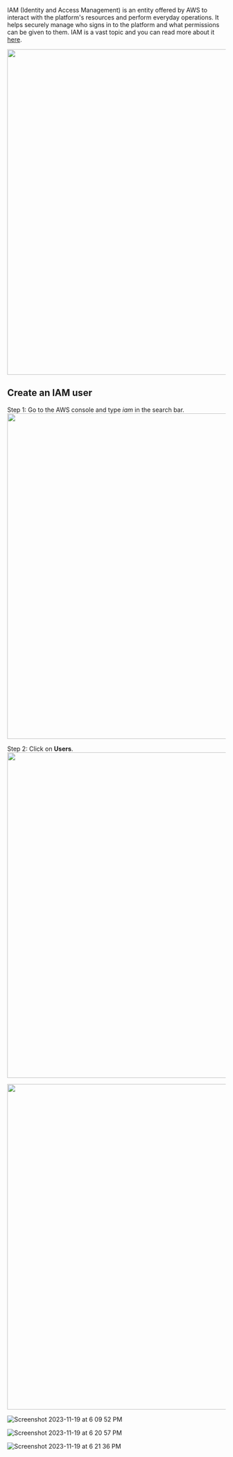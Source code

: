 IAM (Identity and Access Management) is an entity offered by AWS to interact with the platform's resources and perform everyday operations. 
It helps securely manage who signs in to the platform and what permissions can be given to them.
IAM is a vast topic and you can read more about it [here](https://docs.aws.amazon.com/IAM/latest/UserGuide/intro-structure.html).

<img width="750" src="https://github.com/AhilyaK/aws-docs/assets/26397706/2fecbede-4a6d-49c5-b7f1-3fd0c8202ee7"><br/>

## Create an IAM user

Step 1: Go to the AWS console and type _iam_ in the search bar.
<img width="750" src="https://github.com/AhilyaK/aws-docs/assets/26397706/5d0c9517-082c-45a6-a16e-2622c87822ed">

Step 2: Click on **Users**.   
<img width="750" src="https://github.com/AhilyaK/aws-docs/assets/26397706/f91cc61a-7e11-4dd9-ba2a-9d4aeba26434">


<img width="750" src="https://github.com/AhilyaK/aws-docs/assets/26397706/5b901638-c128-4447-a442-96be6920d9b5">

![Screenshot 2023-11-19 at 6 09 52 PM](https://github.com/AhilyaK/aws-docs/assets/26397706/d03e82d1-4726-465f-a280-16173100b91d)

![Screenshot 2023-11-19 at 6 20 57 PM](https://github.com/AhilyaK/aws-docs/assets/26397706/c68c27aa-1175-4720-ba84-271013a0860b)


![Screenshot 2023-11-19 at 6 21 36 PM](https://github.com/AhilyaK/aws-docs/assets/26397706/77d1a4b7-fae4-4c5a-8e0c-278e626ef250)
